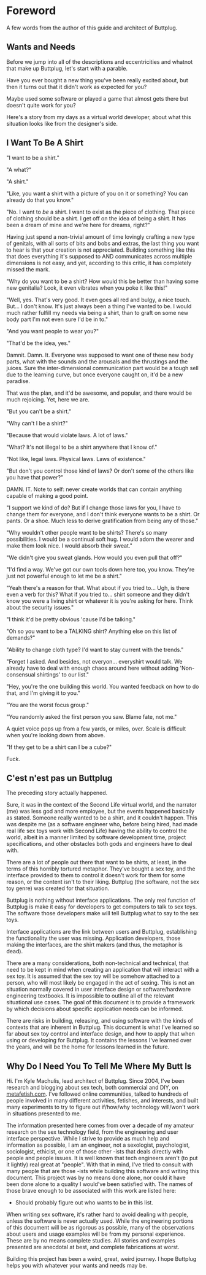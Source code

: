 # Foreword

A few words from the author of this guide and architect of Buttplug.

## Wants and Needs

Before we jump into all of the descriptions and eccentricities and whatnot that make up Buttplug, let's start with a parable.

Have you ever bought a new thing you've been really excited about, but then it turns out that it didn't work as expected for you?

Maybe used some software or played a game that almost gets there but doesn't quite work for you?

Here's a story from my days as a virtual world developer, about what this situation looks like from the designer's side.

## I Want To Be A Shirt

"I want to be a shirt."

"A what?"

"A shirt."

"Like, you want a shirt with a picture of you on it or something? You can already do that you know."

"No. I want to *be* a shirt. I want to exist as the piece of clothing. That piece of clothing should be a shirt. I get off on the idea of being a shirt. It has been a dream of mine and we're here for dreams, right?"

Having just spend a non-trivial amount of time lovingly crafting a new type of genitals, with all sorts of bits and bobs and extras, the last thing you want to hear is that your creation is not appreciated. Building something like this that does everything it's supposed to AND communicates across multiple dimensions is not easy, and yet, according to this critic, it has completely missed the mark.

"Why do you want to be a shirt? How would this be better than having some new genitalia? Look, it even vibrates when you poke it like this!"

"Well, yes. That's very good. It even goes all red and bulgy, a nice touch. But&#x2026; I don't know. It's just always been a thing I've wanted to be. I would much rather fulfill my needs via being a shirt, than to graft on some new body part I'm not even sure I'd be in to."

"And you want people to wear you?"

"That'd be the idea, yes."

Damnit. Damn. It. Everyone was supposed to want one of these new body parts, what with the sounds and the arousals and the thrustings and the juices. Sure the inter-dimensional communication part would be a tough sell due to the learning curve, but once everyone caught on, it'd be a new paradise.

That was the plan, and it'd be awesome, and popular, and there would be much rejoicing. Yet, here we are.

"But you can't be a shirt."

"Why can't I be a shirt?"

"Because that would violate laws. A lot of laws."

"What? It's not illegal to be a shirt anywhere that I know of."

"Not like, legal laws. Physical laws. Laws of existence."

"But don't you control those kind of laws? Or don't some of the others like you have that power?"

DAMN. IT. Note to self: never create worlds that can contain anything capable of making a good point.

"I support we kind of do? But if I change those laws for you, I have to change them for everyone, and I don't think everyone wants to be a shirt. Or pants. Or a shoe. Much less to derive gratification from being any of those."

"Why wouldn't other people want to be shirts? There's so many possibilities. I would be a continual soft hug. I would adorn the wearer and make them look nice. I would absorb their sweat."

"We didn't give you sweat glands. How would you even pull that off?"

"I'd find a way. We've got our own tools down here too, you know. They're just not powerful enough to let me be a shirt."

"Yeah there's a reason for that. What about if you tried to&#x2026; Ugh, is there even a verb for this? What if you tried to&#x2026; shirt someone and they didn't know you were a living shirt or whatever it is you're asking for here. Think about the security issues."

"I think it'd be pretty obvious 'cause I'd be talking."

"Oh so you want to be a TALKING shirt? Anything else on this list of demands?"

"Ability to change cloth type? I'd want to stay current with the trends."

"Forget I asked. And besides, not everyon&#x2026; everyshirt would talk. We already have to deal with enough chaos around here without adding 'Non-consensual shirtings' to our list."

"Hey, you're the one building this world. You wanted feedback on how to do that, and I'm giving it to you."

"You are the worst focus group."

"You randomly asked the first person you saw. Blame fate, not me."

A quiet voice pops up from a few yards, or miles, over. Scale is difficult when you're looking down from above.

"If they get to be a shirt can I be a cube?"

Fuck.

## C'est n'est pas un Buttplug

The preceding story actually happened.

Sure, it was in the context of the Second Life virtual world, and the narrator (me) was less god and more employee, but the events happened basically as stated. Someone really wanted to be a shirt, and it couldn't happen. This was despite me (as a software engineer who, before being hired, had made real life sex toys work with Second Life) having the ability to control the world, albeit in a manner limited by software development time, project specifications, and other obstacles both gods and engineers have to deal with.

There are a lot of people out there that want to be shirts, at least, in the terms of this horribly tortured metaphor. They've bought a sex toy, and the interface provided to them to control it doesn't work for them for some reason, or the content isn't to their liking. Buttplug (the software, not the sex toy genre) was created for that situation.

Buttplug is nothing without interface applications. The only real function of Buttplug is make it easy for developers to get computers to talk to sex toys. The software those developers make will tell Buttplug what to say to the sex toys.

Interface applications are the link between users and Buttplug, establishing the functionality the user was missing. Application developers, those making the interfaces, are the shirt makers (and thus, the metaphor is dead).

There are a many considerations, both non-technical and technical, that need to be kept in mind when creating an application that will interact with a sex toy. It is assumed that the sex toy will be somehow attached to a person, who will most likely be engaged in the act of sexing. This is not an situation normally covered in user interface design or software/hardware engineering textbooks. It is impossible to outline all of the relevant situational use cases. The goal of this document is to provide a framework by which decisions about specific application needs can be informed.

There are risks in building, releasing, and using software with the kinds of contexts that are inherent in Buttplug. This document is what I've learned so far about sex toy control and interface design, and how to apply that when using or developing for Buttplug. It contains the lessons I've learned over the years, and will be the home for lessons learned in the future.


## Why Do I Need You To Tell Me Where My Butt Is

Hi. I'm Kyle Machulis, lead architect of Buttplug. Since 2004, I've been research and blogging about sex tech, both commercial and DIY, on [metafetish.com](https://metafetish.com). I've followed online communities, talked to hundreds of people involved in many different activities, fetishes, and interests, and built many experiments to try to figure out if/how/why technology will/won't work in situations presented to me.

The information presented here comes from over a decade of my amateur research on the sex technology field, from the engineering and user interface perspective. While I strive to provide as much help and information as possible, I am an engineer, not a sexologist, psychologist, sociologist, ethicist, or one of those other -ists that deals directly with people and people issues. It is well known that tech engineers aren't (to put it lightly) real great at "people". With that in mind, I've tried to consult with many people that are those -ists while building this software and writing this document. This project was by no means done alone, nor could it have been done alone to a quality I would've been satisfied with. The names of those brave enough to be associated with this work are listed here:

-   Should probably figure out who wants to be in this list.

When writing sex software, it's rather hard to avoid dealing with people, unless the software is never actually used. While the engineering portions of this document will be as rigorous as possible, many of the observations about users and usage examples will be from my personal experience. These are by no means complete studies. All stories and examples presented are anecdotal at best, and complete fabrications at worst.

Building this project has been a weird, great, weird journey. I hope Buttplug helps you with whatever your wants and needs may be.
